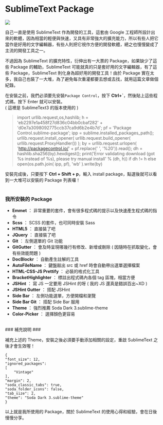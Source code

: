 # SublimeText Package 

![](/img/articles/201405/sublimetext-package.jpg#preview-img)

自己一直是使用 SublimeText 作為開發的工具，這套由 Google 工程師所設計出來的軟體，因為相當的輕便與快速，又具有非常強大的擴充能力，所以有些人把它當作是好用的文字編輯器，有些人則把它視作方便的開發軟體，總之也慢慢變成了主流的開發工具之一。

不過因為 SublimeText 的擴充特性，衍伸出有一大票的 Package，如果缺少了這些 Package 的輔助，SublimeText 可能就真的只是套好用的文字編輯器，有了這些 Package，SublimeText 則化身為超好用的開發工具！由於 Package 實在太多，我自己也裝了一大堆，為了避免每次重灌都要去想或去找，就用這篇文章做個紀錄。

在安裝之前，我們必須要先安裝`Package Control`，按下 **Ctrl+`**，然後貼上這些程式碼，按下 Enter 就可以安裝。  
( 這裡是 SublimeText3 的版本使用的 )

>import urllib.request,os,hashlib; h = 'eb2297e1a458f27d836c04bb0cbaf282' + 'd0e7a3098092775ccb37ca9d6b2e4b7d'; pf = 'Package Control.sublime-package'; ipp = sublime.installed_packages_path(); urllib.request.install_opener( urllib.request.build_opener( urllib.request.ProxyHandler()) ); by = urllib.request.urlopen( 'http://packagecontrol.io/' + pf.replace(' ', '%20')).read(); dh = hashlib.sha256(by).hexdigest(); print('Error validating download (got %s instead of %s), please try manual install' % (dh, h)) if dh != h else open(os.path.join( ipp, pf), 'wb' ).write(by)  

安裝完成後，只要按下 **Ctrl + Shift + p**，輸入 install package，點選後就可以看到一大堆可以安裝的 Package 列表囉！
<br/>
<br/>
### 我所安裝的 Package ###

- **Emmet** ： 非常重要的套件，會有很多程式碼的提示以及快速產生程式碼的指令
- **Scss** ： SCSS 的套件，也可同時安裝 Sass
- **HTML5** ： 直接裝了吧
- **JQuery** ： 直接裝了吧
- **Git** ： 左側選單的 Git 功能
- **GitGutter** ： 會及時呈現哪幾行有修改、新增或刪除 ( 因隨時在抓取變化，會有些效能問題 )
- **DocBlockr** ： 自動產生註解的工具
- **AutoFileName** ： 鍵盤敲出 src 或 href 時會自動帶出選單選擇檔案
- **HTML-CSS-JS Prettify** ： 必裝的格式化工具
- **Bracket​Highlighter** ： 標註出程式碼內各個 tag 區塊，相當方便
- **JSHint** ： 寫 JS 一定要用 JSHint 的呀 ( 我的 JS 還真是錯誤百出~XD )
- **JSHint Gutter** ： 搭配 JSHint
- **Side Bar** ： 左側功能選單，方便開檔和瀏覽
- **Side Bar Git** ： 搭配 Side Bar 服用
- **Theme** ： 強烈推薦 Soda Dark 3.sublime-theme
- **Color-Picker** ： 選擇顏色更容易

<br/>
### 補充說明 ###

補充上述的 Theme，安裝之後必須要手動添加相關的設定，重啟 SublimeText 之後才會生效喔！  

	{
	"font_size": 12,
	"ignored_packages":
	[
		"Vintage"
	],
	"margin": 2,
	"soda_classic_tabs": true,
	"soda_folder_icons": false,
	"tab_size": 2,
	"theme": "Soda Dark 3.sublime-theme"
	}

以上就是我所使用的 Package，關於 SublimeText 的使用心得和經驗，會在日後慢慢分享。

<!-- @@close-->